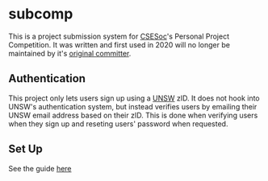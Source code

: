 # subcomp

This is a project submission system for [CSESoc](https://csesoc.unsw.edu.au/)'s Personal Project Competition. It was written and first used in 2020 will no longer be maintained by it's [original committer](https://github.com/piddlingtuna/subcomp/).


## Authentication

This project only lets users sign up using a [UNSW](https://www.unsw.edu.au/) zID. It does not hook into UNSW's authentication system, but instead verifies users by emailing their UNSW email address based on their zID. This is done when verifying users when they sign up and reseting users' password when requested.


## Set Up

See the guide [here](set_up.md)
